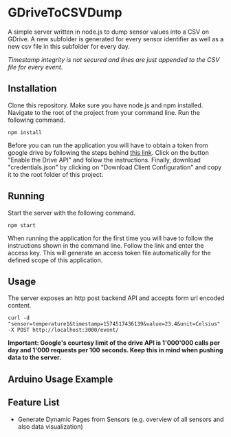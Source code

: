 # GDriveToCSVDump
A simple server written in node.js to dump sensor values into a CSV on GDrive. A new subfolder is generated for every sensor identifier  as well as a new csv file in this subfolder for every day.

*Timestamp integrity is not secured and lines are just appended to the CSV file for every event*. 

## Installation
Clone this repository. Make sure you have node.js and npm installed. Navigate to the root of the project from your command line. Run the following command.

```
npm install
```

Before you can run the application you will have to obtain a token from google drive by following the steps behind [this link](https://developers.google.com/drive/api/v3/enable-drive-api). Click on the button "Enable the Drive API" and follow the instructions. Finally, download "credentials.json" by clicking on "Download Client Configuration" and copy it to the root folder of this project.


## Running 
Start the server with the following command. 
```
npm start
```

When running the application for the first time you will have to follow the instructions shown in the command line. Follow the link and enter the access key. This will generate an access token file automatically for the defined scope of this application.

## Usage
The server exposes an http post backend API and accepts form url encoded content.

```
curl -d "sensor=temperature1&timestamp=1574517436139&value=23.4&unit=Celsius" -X POST http://localhost:3000/event/
```
**Important: Google's courtesy limit of the drive API is 1'000'000 calls per day and 1'000 requests per 100 seconds. Keep this in mind when pushing data to the server.**

## Arduino Usage Example

## Feature List
- Generate Dynamic Pages from Sensors (e.g. overview of all sensors and also data visualization)
